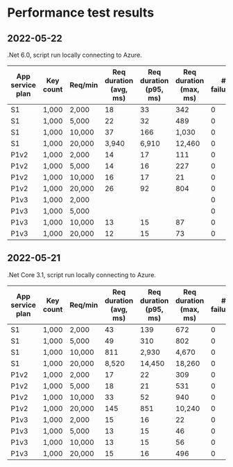 # Performance test results

## 2022-05-22

.Net 6.0, script run locally connecting to Azure.

| App service plan | Key count | Req/min | Req duration (avg, ms) | Req duration (p95, ms) | Req duration (max, ms) | # failures |
| ---------------- | --------- | ------- | ---------------------- | ---------------------- | ---------------------- | ---------- |
| S1               | 1,000     | 2,000   | 18                     | 33                     | 342                    | 0          |
| S1               | 1,000     | 5,000   | 22                     | 32                     | 489                    | 0          |
| S1               | 1,000     | 10,000  | 37                     | 166                    | 1,030                  | 0          |
| S1               | 1,000     | 20,000  | 3,940                  | 6,910                  | 12,460                 | 0          |
| P1v2             | 1,000     | 2,000   | 14                     | 17                     | 111                    | 0          |
| P1v2             | 1,000     | 5,000   | 14                     | 16                     | 227                    | 0          |
| P1v2             | 1,000     | 10,000  | 16                     | 17                     | 21                     | 0          |
| P1v2             | 1,000     | 20,000  | 26                     | 92                     | 804                    | 0          |
| P1v3             | 1,000     | 2,000   |                        |                        |                        | 0          |
| P1v3             | 1,000     | 5,000   |                        |                        |                        | 0          |
| P1v3             | 1,000     | 10,000  | 13                     | 15                     | 87                     | 0          |
| P1v3             | 1,000     | 20,000  | 12                     | 15                     | 73                     | 0          |

## 2022-05-21

.Net Core 3.1, script run locally connecting to Azure.

| App service plan | Key count | Req/min | Req duration (avg, ms) | Req duration (p95, ms) | Req duration (max, ms) | # failures |
| ---------------- | --------- | ------- | ---------------------- | ---------------------- | ---------------------- | ---------- |
| S1               | 1,000     | 2,000   | 43                     | 139                    | 672                    | 0          |
| S1               | 1,000     | 5,000   | 49                     | 310                    | 802                    | 0          |
| S1               | 1,000     | 10,000  | 811                    | 2,930                  | 4,670                  | 0          |
| S1               | 1,000     | 20,000  | 8,520                  | 14,450                 | 18,260                 | 0          |
| P1v2             | 1,000     | 2,000   | 17                     | 22                     | 309                    | 0          |
| P1v2             | 1,000     | 5,000   | 18                     | 21                     | 531                    | 0          |
| P1v2             | 1,000     | 10,000  | 33                     | 52                     | 940                    | 0          |
| P1v2             | 1,000     | 20,000  | 145                    | 851                    | 10,240                 | 0          |
| P1v3             | 1,000     | 2,000   | 15                     | 16                     | 22                     | 0          |
| P1v3             | 1,000     | 5,000   | 13                     | 15                     | 46                     | 0          |
| P1v3             | 1,000     | 10,000  | 13                     | 15                     | 56                     | 0          |
| P1v3             | 1,000     | 20,000  | 15                     | 16                     | 496                    | 0          |
